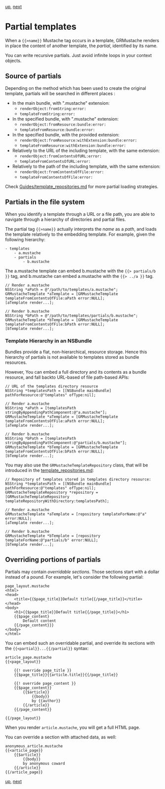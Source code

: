 [up](introduction.md), [next](template_repositories.md)

Partial templates
=================

When a `{{>name}}` Mustache tag occurs in a template, GRMustache renders in place the content of another template, the *partial*, identified by its name.

You can write recursive partials. Just avoid infinite loops in your context objects.


Source of partials
------------------

Depending on the method which has been used to create the original template, partials will be searched in different places :

- In the main bundle, with ".mustache" extension:
    - `renderObject:fromString:error:`
    - `templateFromString:error:`
- In the specified bundle, with ".mustache" extension:
    - `renderObject:fromResource:bundle:error:`
    - `templateFromResource:bundle:error:`
- In the specified bundle, with the provided extension:
    - `renderObject:fromResource:withExtension:bundle:error:`
    - `templateFromResource:withExtension:bundle:error:`
- Relatively to the URL of the including template, with the same extension:
    - `renderObject:fromContentsOfURL:error:`
    - `templateFromContentsOfURL:error:`
- Relatively to the path of the including template, with the same extension:
    - `renderObject:fromContentsOfFile:error:`
    - `templateFromContentsOfFile:error:`

Check [Guides/template_repositories.md](template_repositories.md) for more partial loading strategies.


Partials in the file system
---------------------------

When you identify a template through a URL or a file path, you are able to navigate through a hierarchy of directories and partial files.

The partial tag `{{>name}}` actually interprets the *name* as a *path*, and loads the template relatively to the embedding template. For example, given the following hierarchy:

    - templates
        - a.mustache
        - partials
            - b.mustache

The a.mustache template can embed b.mustache with the `{{> partials/b }}` tag, and b.mustache can embed a.mustache with the `{{> ../a }}` tag.

```objc
// Render a.mustache
NSString *aPath = @"/path/to/templates/a.mustache";
GRMustacheTemplate *aTemplate = [GRMustacheTemplate templateFromContentsOfFile:aPath error:NULL];
[aTemplate render...];

// Render b.mustache
NSString *bPath = @"/path/to/templates/partials/b.mustache";
GRMustacheTemplate *bTemplate = [GRMustacheTemplate templateFromContentsOfFile:bPath error:NULL];
[bTemplate render...];
```



### Template Hierarchy in an NSBundle

Bundles provide a flat, non-hierarchical, resource storage. Hence this hierarchy of partials is not available to templates stored as bundle resources.

However, You can embed a full directory and its contents as a bundle resource, and fall backto URL-based of file path-based APIs:

```objc
// URL of the templates directory resource
NSString *templatesPath = [[NSBundle mainBundle] pathForResource:@"templates" ofType:nil];

// Render a.mustache
NSString *aPath = [templatesPath stringByAppendingPathComponent:@"a.mustache"];
GRMustacheTemplate *aTemplate = [GRMustacheTemplate templateFromContentsOfFile:aPath error:NULL];
[aTemplate render...];

// Render b.mustache
NSString *bPath = [templatesPath stringByAppendingPathComponent:@"partials/b.mustache"];
GRMustacheTemplate *bTemplate = [GRMustacheTemplate templateFromContentsOfFile:bPath error:NULL];
[bTemplate render...];
```

You may also use the `GRMustacheTemplateRepository` class, that will be introduced in the [template_repositories.md](template_repositories.md):

```objc
// Repository of templates stored in templates directory resource:
NSString *templatesPath = [[NSBundle mainBundle] pathForResource:@"templates" ofType:nil];
GRMustacheTemplateRepository *repository = [GRMustacheTemplateRepository templateRepositoryWithDirectory:templatesPath];

// Render a.mustache
GRMustacheTemplate *aTemplate = [repository templateForName:@"a" error:NULL];
[aTemplate render...];

// Render b.mustache
GRMustacheTemplate *bTemplate = [repository templateForName:@"partials/b" error:NULL];
[bTemplate render...];
```

Overriding portions of partials
-------------------------------

Partials may contain *overridable sections*. Those sections start with a dollar instead of a pound. For example, let's consider the following partial:

    page_layout.mustache
    <html>
    <head>
        <title>{{$page_title}}Default title{{/page_title}}</title>
    </head>
    <body>
        <h1>{{$page_title}}Default title{{/page_title}}</h1>
        {{$page_content}
            Default content
        {{/page_content}}}
    </body>
    </html>

You can embed such an overridable partial, and override its sections with the `{{<partial}}...{{/partial}}` syntax:

    article_page.mustache
    {{<page_layout}}
    
        {{! override page_title }}
        {{$page_title}}{{article.title}}{{/page_title}}
        
        {{! override page_content }}
        {{$page_content}}
            {{$article}}
                {{body}}
                by {{author}}
            {{/article}}
        {{/page_content}}
        
    {{/page_layout}}

When you render `article.mustache`, you will get a full HTML page.

You can override a section with attached data, as well:

    anonymous_article.mustache
    {{<article_page}}
        {{$article}}
            {{body}}
            by anonymous coward
        {{/article}}
    {{/article_page}}

[up](introduction.md), [next](template_repositories.md)

